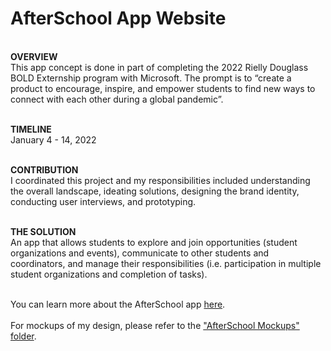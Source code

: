 # AfterSchool App Website
<br>
<b>OVERVIEW</b><br>
This app concept is done in part of completing the 2022 Rielly Douglass BOLD Externship program with Microsoft. The prompt is to “create a product to encourage, inspire, and empower students to find new ways to connect with each other during a global pandemic”. 

<br><b>TIMELINE</b><br>
January 4 - 14, 2022

<br><b>CONTRIBUTION</b><br>
I coordinated this project and my responsibilities included understanding the overall landscape, ideating solutions, designing the brand identity, conducting user interviews, and prototyping.

<br><b>THE SOLUTION</b><br>
An app that allows students to explore and join opportunities (student organizations and events), communicate to other students and coordinators, and manage their responsibilities (i.e. participation in multiple student organizations and completion of tasks).

<br> You can learn more about the AfterSchool app [here][2]. 
<br>
<br> For mockups of my design, please refer to the ["AfterSchool Mockups" folder][3]. 

[2]: [http://victoriakieuhong.com/afterschool-details.html](https://vkh12.github.io/afterschool.html)
[3]: https://github.com/vkh12/afterschoolapp.github.io/tree/main/AfterSchool%20Mockups
